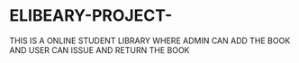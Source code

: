 # ELIBEARY-PROJECT-
THIS IS A ONLINE STUDENT LIBRARY WHERE ADMIN CAN ADD THE BOOK AND USER CAN ISSUE AND RETURN THE BOOK 
